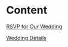 # Content

[RSVP for Our Wedding](http://kristyandshane.rsvpify.com)

[Wedding Details](https://withjoy.com/kristyandshane/)
